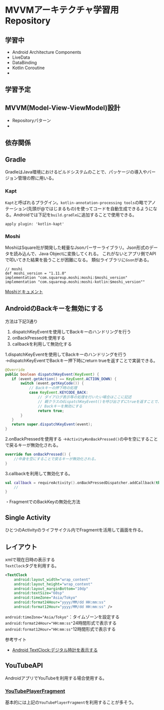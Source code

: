 # MVVMアーキテクチャ学習用Repository

## 学習中
- Android Architecture Components
- LiveData
- DataBinding
- Kotlin Coroutine
- 

## 学習予定


## MVVM(Model-View-ViewModel)設計
- Repositoryパターン
- 


## 依存関係

## Gradle
GradleはJava環境におけるビルドシステムのことで、パッケージの導入やバージョン管理の際に用いる。
### Kapt
`Kapt`と呼ばれるプラグイン。`kotlin-annotation-processing tools`の略でアノテーション(先頭が@ではじまるもの)を使ってコードを自動生成できるようになる。Androidでは下記を`build.gradle`に追加することで使用できる。
```
apply plugin: 'kotlin-kapt'
```
### Moshi
MoshiはSquare社が開発した軽量なJsonパーサーライブラリ。Json形式のデータを読み込んで、Java Objectに変換してくれる。
これがないとアプリ側でAPIで叩いてきた結果を扱うことが困難になる。
類似ライブラリに`Gson`がある。
```
// moshi
def moshi_version = "1.11.0"
implementation "com.squareup.moshi:moshi:$moshi_version"
implementation "com.squareup.moshi:moshi-kotlin:$moshi_version""
```
[Moshiドキュメント](https://github.com/square/moshi)

  
## AndroidのBackキーを無効にする
方法は下記3通り
1. dispatchKeyEventを使用してBackキーのハンドリングを行う
2. onBackPressedを使用する
3. callbackを利用して無効化する  
  

1.dispatchKeyEventを使用してBackキーのハンドリングを行う
 →dispatchKeyEventでBackキー押下時にreturn trueを返すことで実装できる。

 ```Java
 @Override
public boolean dispatchKeyEvent(KeyEvent) {
    if (event.getAction() == KeyEvent.ACTION_DOWN) {
        switch (event.getKeyCode()) {
            // Backキーの押下時の処理
            case KeyEvent.KEYCODE_BACK:
                // ダイアログ表示等の処理を行いたい場合はここに記述
                // 親クラスのdispatchKeyEvent()を呼び出さずにtrueを返すことで、
                // Backキーを無効にする
                return true;
        }
    }
    return super.dispatchKeyEvent(event);
}
 ```

2.onBackPressedを使用する
 →`Activity#onBackPressed()`の中を空にすることで戻るキーが無効化される。 

 ```kotlin
 override fun onBackPressed() {
     //中身を空にすることで戻るキーが無効化される。
 }
 ```

3.callbackを利用して無効化する。

 ```kotlin
 val callback = requireActivity().onBackPressedDispatcher.addCallback(this) {
     // 
 }
 ```
 ・FragmentでのBackKeyの無効化方法

 ## Single Activity
ひとつのActivityのライフサイクル内でFragmentを活用して画面を作る。

## レイアウト
xmlで現在日時の表示する  
`TextClock`タグを利用する。
```xml
<TextClock
    android:layout_width="wrap_content"
    android:layout_height="wrap_content"
    android:layout_marginBottom="10dp"
    android:textSize="60sp"
    android:timeZone="Asia/Tokyo"
    android:format24Hour="yyyy/MM/dd HH:mm:ss"
    android:format12Hour="yyyy/MM/dd HH:mm:ss" />
```
`android:timeZone="Asia/Tokyo"`：タイムゾーンを設定する
`android:format24Hour="HH:mm:ss"`24時間形式で表示する
`android:format12Hour="HH:mm:ss"`12時間形式で表示する

参考サイト
- [Android TextClock:デジタル時計を表示する](https://www.programing-style.com/android/android-api/textclock/)

## YouTubeAPI
AndroidアプリでYouTubeを利用する場合使用する。  
### [YouTubePlayerFragment](https://developers.google.com/youtube/android/player/reference/com/google/android/youtube/player/YouTubePlayerFragment?hl=ja)
基本的には上記の`YouTubePlayerFragment`を利用することが多そう。
